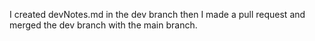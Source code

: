 I created devNotes.md in the dev branch then I made a pull request and merged the dev branch with the main branch.
